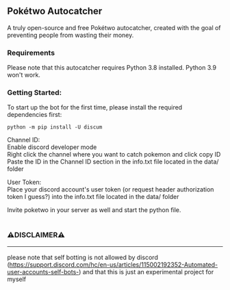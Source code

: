 ## Pokétwo Autocatcher

A truly open-source and free Pokétwo autocatcher, created with the goal of preventing people from wasting their money.

### Requirements
Please note that this autocatcher requires Python 3.8 installed. Python 3.9 won't work.

### Getting Started:
To start up the bot for the first time, please install the required dependencies first:
```
python -m pip install -U discum
```

Channel ID: <br>
  Enable discord developer mode <br />
  Right click the channel where you want to catch pokemon and click copy ID<br />
  Paste the ID in the Channel ID section in the info.txt file located in the data/ folder<br />

User Token: <br />
  Place your discord account's user token (or request header authorization token I guess?) into the info.txt file located in the data/ folder <br />
 
Invite poketwo in your server as well and start the python file.<br/>
<br/>

### ⚠️DISCLAIMER⚠️ <hr />
please note that self botting is not allowed by discord (https://support.discord.com/hc/en-us/articles/115002192352-Automated-user-accounts-self-bots-) and that this is just an experimental project for myself</br>
